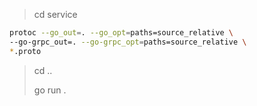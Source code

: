 > cd service
```bash
protoc --go_out=. --go_opt=paths=source_relative \
--go-grpc_out=. --go-grpc_opt=paths=source_relative \
*.proto
```
> cd ..
>
> go run .